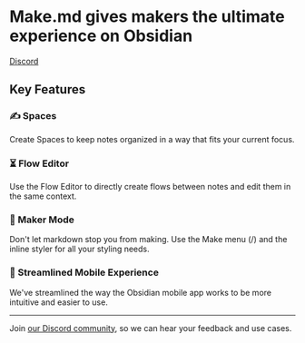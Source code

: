 # Make.md gives makers the ultimate experience on Obsidian
[Discord](https://make.md/community)

## Key Features

### ✍️ Spaces
Create Spaces to keep notes organized in a way that fits your current focus.

### ⏳ Flow Editor
Use the Flow Editor to directly create flows between notes and edit them in the same context.

### 🚀 Maker Mode
Don't let markdown stop you from making. Use the Make menu (/) and the inline styler for all your styling needs.

### 📱 Streamlined Mobile Experience
We've streamlined the way the Obsidian mobile app works to be more intuitive and easier to use.

---

Join [our Discord community](https://make.md/community), so we can hear your feedback and use cases.

